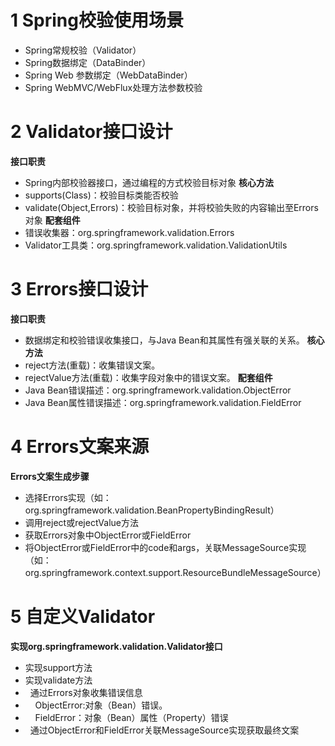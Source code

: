 # 1 Spring校验使用场景
+ Spring常规校验（Validator）
+ Spring数据绑定（DataBinder）
+ Spring Web 参数绑定（WebDataBinder）
+ Spring WebMVC/WebFlux处理方法参数校验

# 2 Validator接口设计
**接口职责**<br/>
+ Spring内部校验器接口，通过编程的方式校验目标对象
**核心方法**<br/>
+ supports(Class)：校验目标类能否校验
+ validate(Object,Errors)：校验目标对象，并将校验失败的内容输出至Errors对象
**配套组件**
+ 错误收集器：org.springframework.validation.Errors
+ Validator工具类：org.springframework.validation.ValidationUtils

# 3 Errors接口设计
**接口职责**<br/>
+ 数据绑定和校验错误收集接口，与Java Bean和其属性有强关联的关系。
**核心方法**<br/>
+ reject方法(重载)：收集错误文案。
+ rejectValue方法(重载)：收集字段对象中的错误文案。
**配套组件**
+ Java Bean错误描述：org.springframework.validation.ObjectError
+ Java Bean属性错误描述：org.springframework.validation.FieldError

# 4 Errors文案来源
**Errors文案生成步骤**<br/>
+ 选择Errors实现（如：org.springframework.validation.BeanPropertyBindingResult）
+ 调用reject或rejectValue方法
+ 获取Errors对象中ObjectError或FieldError
+ 将ObjectError或FieldError中的code和args，关联MessageSource实现（如：org.springframework.context.support.ResourceBundleMessageSource）

# 5 自定义Validator
**实现org.springframework.validation.Validator接口**<br/>
+ 实现support方法
+ 实现validate方法
+ &nbsp;&nbsp;通过Errors对象收集错误信息
+ &nbsp;&nbsp;&nbsp;&nbsp;ObjectError:对象（Bean）错误。
+ &nbsp;&nbsp;&nbsp;&nbsp;FieldError：对象（Bean）属性（Property）错误
+ &nbsp;&nbsp;通过ObjectError和FieldError关联MessageSource实现获取最终文案